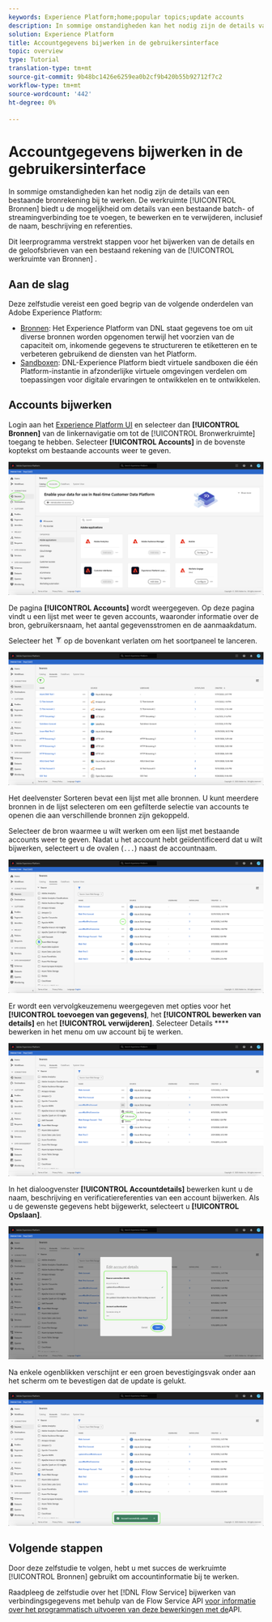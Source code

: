 ```yaml
---
keywords: Experience Platform;home;popular topics;update accounts
description: In sommige omstandigheden kan het nodig zijn de details van een bestaande bronrekening bij te werken. De werkruimte Bronnen biedt u de mogelijkheid om details van een bestaande batch- of streamingverbinding toe te voegen, te bewerken en te verwijderen, inclusief de naam, beschrijving en referenties.
solution: Experience Platform
title: Accountgegevens bijwerken in de gebruikersinterface
topic: overview
type: Tutorial
translation-type: tm+mt
source-git-commit: 9b48bc1426e6259ea0b2cf9b420b55b92712f7c2
workflow-type: tm+mt
source-wordcount: '442'
ht-degree: 0%

---
```



# Accountgegevens bijwerken in de gebruikersinterface

In sommige omstandigheden kan het nodig zijn de details van een bestaande bronrekening bij te werken. De werkruimte [!UICONTROL Bronnen] biedt u de mogelijkheid om details van een bestaande batch- of streamingverbinding toe te voegen, te bewerken en te verwijderen, inclusief de naam, beschrijving en referenties.

Dit leerprogramma verstrekt stappen voor het bijwerken van de details en de geloofsbrieven van een bestaand rekening van de [!UICONTROL werkruimte van Bronnen] .

## Aan de slag

Deze zelfstudie vereist een goed begrip van de volgende onderdelen van Adobe Experience Platform:

- [Bronnen](../../home.md): Het Experience Platform van DNL staat gegevens toe om uit diverse bronnen worden opgenomen terwijl het voorzien van de capaciteit om, inkomende gegevens te structureren te etiketteren en te verbeteren gebruikend de diensten van het Platform.
- [Sandboxen](../../../sandboxes/home.md): DNL-Experience Platform biedt virtuele sandboxen die één Platform-instantie in afzonderlijke virtuele omgevingen verdelen om toepassingen voor digitale ervaringen te ontwikkelen en te ontwikkelen.

## Accounts bijwerken

Login aan het [Experience Platform UI](https://platform.adobe.com) en selecteer dan **[!UICONTROL Bronnen]** van de linkernavigatie om tot de [!UICONTROL Bronwerkruimte] toegang te hebben. Selecteer **[!UICONTROL Accounts]** in de bovenste koptekst om bestaande accounts weer te geven.

![catalogus](../../images/tutorials/update/catalog.png)

De pagina **[!UICONTROL Accounts]** wordt weergegeven. Op deze pagina vindt u een lijst met weer te geven accounts, waaronder informatie over de bron, gebruikersnaam, het aantal gegevensstromen en de aanmaakdatum.

Selecteer het ![filter van het filterpictogram](../../images/tutorials/update/filter.png) op de bovenkant verlaten om het soortpaneel te lanceren.

![accounts-list](../../images/tutorials/update/accounts-list.png)

Het deelvenster Sorteren bevat een lijst met alle bronnen. U kunt meerdere bronnen in de lijst selecteren om een gefilterde selectie van accounts te openen die aan verschillende bronnen zijn gekoppeld.

Selecteer de bron waarmee u wilt werken om een lijst met bestaande accounts weer te geven. Nadat u het account hebt geïdentificeerd dat u wilt bijwerken, selecteert u de ovalen (`...`) naast de accountnaam.

![rekeningen sorteren](../../images/tutorials/update/accounts-sort.png)

Er wordt een vervolgkeuzemenu weergegeven met opties voor het **[!UICONTROL toevoegen van gegevens]**, het **[!UICONTROL bewerken van details]** en het **[!UICONTROL verwijderen]**. Selecteer Details **** bewerken in het menu om uw account bij te werken.

![update](../../images/tutorials/update/update.png)

In het dialoogvenster **[!UICONTROL Accountdetails]** bewerken kunt u de naam, beschrijving en verificatiereferenties van een account bijwerken. Als u de gewenste gegevens hebt bijgewerkt, selecteert u **[!UICONTROL Opslaan]**.

![bewerken van accountgegevens](../../images/tutorials/update/edit-account-details.png)

Na enkele ogenblikken verschijnt er een groen bevestigingsvak onder aan het scherm om te bevestigen dat de update is gelukt.

![bevestigd](../../images/tutorials/update/update-confirmed.png)

## Volgende stappen

Door deze zelfstudie te volgen, hebt u met succes de werkruimte [!UICONTROL Bronnen] gebruikt om accountinformatie bij te werken.

Raadpleeg de zelfstudie over het [!DNL Flow Service] bijwerken van verbindingsgegevens met behulp van de Flow Service API [voor informatie over het programmatisch uitvoeren van deze bewerkingen met de](../../tutorials/api/update.md)API.